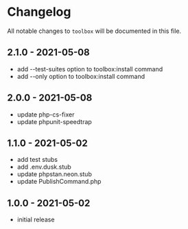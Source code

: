 # Changelog

All notable changes to `toolbox` will be documented in this file.

## 2.1.0 - 2021-05-08

- add --test-suites option to toolbox:install command
- add --only option to toolbox:install command

## 2.0.0 - 2021-05-08

- update php-cs-fixer
- update phpunit-speedtrap

## 1.1.0 - 2021-05-02

- add test stubs
- add .env.dusk.stub
- update phpstan.neon.stub
- update PublishCommand.php

## 1.0.0 - 2021-05-02

- initial release

